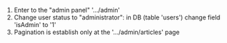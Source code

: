 1. Enter to the "admin panel" '.../admin'<br/>
2. Change user status to "administrator": in DB (table 'users') change field 'isAdmin' to '1'<br/>
3. Pagination is establish only at the '.../admin/articles' page
